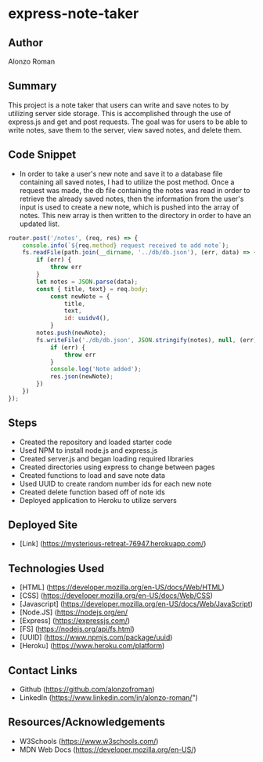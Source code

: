 # express-note-taker

## Author
Alonzo Roman

## Summary
This project is a note taker that users can write and save notes to by utilizing server side storage. This is accomplished through the use of express.js and get and post requests. The goal was for users to be able to write notes, save them to the server, view saved notes, and delete them. 

## Code Snippet
- In order to take a user's new note and save it to a database file containing all saved notes, I had to utilize the post method. Once a request was made, the db file containing the notes was read in order to retrieve the already saved notes, then the information from the user's input is used to create a new note, which is pushed into the array of notes. This new array is then written to the directory in order to have an updated list. 

```Javascript
router.post('/notes', (req, res) => {
    console.info(`${req.method} request received to add note`);
    fs.readFile(path.join(__dirname, '../db/db.json'), (err, data) => {
        if (err) {
            throw err
        }
        let notes = JSON.parse(data);
        const { title, text} = req.body;
            const newNote = {
                title,
                text,
                id: uuidv4(),
            }
        notes.push(newNote);
        fs.writeFile('./db/db.json', JSON.stringify(notes), null, (err) => {
            if (err) {
                throw err
            }
            console.log('Note added');
            res.json(newNote);
        })
    })
});

```

## Steps
- Created the repository and loaded starter code
- Used NPM to install node.js and express.js
- Created server.js and began loading required libraries
- Created directories using express to change between pages
- Created functions to load and save note data
- Used UUID to create random number ids for each new note
- Created delete function based off of note ids
- Deployed application to Heroku to utilize servers

## Deployed Site
- [Link] (https://mysterious-retreat-76947.herokuapp.com/)

## Technologies Used
- [HTML] (https://developer.mozilla.org/en-US/docs/Web/HTML)
- [CSS] (https://developer.mozilla.org/en-US/docs/Web/CSS)
- [Javascript] (https://developer.mozilla.org/en-US/docs/Web/JavaScript)
- [Node.JS] (https://nodejs.org/en/
- [Express] (https://expressjs.com/)
- [FS] (https://nodejs.org/api/fs.html)
- [UUID] (https://www.npmjs.com/package/uuid)
- [Heroku] (https://www.heroku.com/platform)


## Contact Links
- Github (https://github.com/alonzofroman)
- LinkedIn (https://www.linkedin.com/in/alonzo-roman/")

## Resources/Acknowledgements 
- W3Schools (https://www.w3schools.com/)
- MDN Web Docs (https://developer.mozilla.org/en-US/)